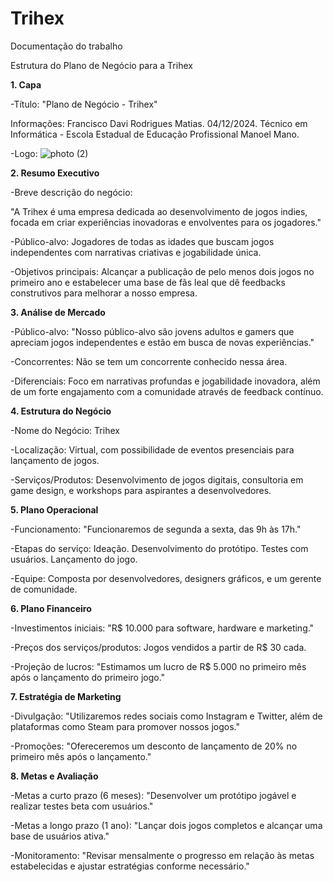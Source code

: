 # Trihex
Documentação do trabalho

Estrutura do Plano de Negócio para a Trihex

**1. Capa**

-Título: "Plano de Negócio - Trihex"

Informações:
Francisco Davi Rodrigues Matias.
04/12/2024.
Técnico em Informática - Escola Estadual de Educação Profissional Manoel Mano.

-Logo:
![photo (2)](https://github.com/user-attachments/assets/fad94137-6023-490f-b655-373687dceb91)


**2. Resumo Executivo**

-Breve descrição do negócio:

"A Trihex é uma empresa dedicada ao desenvolvimento de jogos indies, focada em criar experiências inovadoras e envolventes para os jogadores."

-Público-alvo: Jogadores de todas as idades que buscam jogos independentes com narrativas criativas e jogabilidade única.

-Objetivos principais: Alcançar a publicação de pelo menos dois jogos no primeiro ano e estabelecer uma base de fãs leal que dê feedbacks construtivos para melhorar a nosso empresa.


**3. Análise de Mercado**

-Público-alvo:
"Nosso público-alvo são jovens adultos e gamers que apreciam jogos independentes e estão em busca de novas experiências."

-Concorrentes:
Não se tem um concorrente conhecido nessa área.

-Diferenciais:
Foco em narrativas profundas e jogabilidade inovadora, além de um forte engajamento com a comunidade através de feedback contínuo.


**4. Estrutura do Negócio**

-Nome do Negócio: Trihex

-Localização: Virtual, com possibilidade de eventos presenciais para lançamento de jogos.

-Serviços/Produtos: Desenvolvimento de jogos digitais, consultoria em game design, e workshops para aspirantes a desenvolvedores.


**5. Plano Operacional**

-Funcionamento:
"Funcionaremos de segunda a sexta, das 9h às 17h."

-Etapas do serviço:
Ideação.
Desenvolvimento do protótipo.
Testes com usuários.
Lançamento do jogo.

-Equipe: Composta por desenvolvedores, designers gráficos, e um gerente de comunidade.


**6. Plano Financeiro**

-Investimentos iniciais:
"R$ 10.000 para software, hardware e marketing."

-Preços dos serviços/produtos:
Jogos vendidos a partir de R$ 30 cada.

-Projeção de lucros:
"Estimamos um lucro de R$ 5.000 no primeiro mês após o lançamento do primeiro jogo."


**7. Estratégia de Marketing**


-Divulgação:
"Utilizaremos redes sociais como Instagram e Twitter, além de plataformas como Steam para promover nossos jogos."

-Promoções:
"Ofereceremos um desconto de lançamento de 20% no primeiro mês após o lançamento."


**8. Metas e Avaliação**

-Metas a curto prazo (6 meses):
"Desenvolver um protótipo jogável e realizar testes beta com usuários."

-Metas a longo prazo (1 ano):
"Lançar dois jogos completos e alcançar uma base de usuários ativa."

-Monitoramento:
"Revisar mensalmente o progresso em relação às metas estabelecidas e ajustar estratégias conforme necessário."
